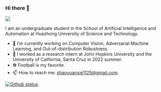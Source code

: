 ### Hi there 👋

[![](https://img.shields.io/badge/Google%20Scholar-%234285F4.svg?&style=flat-square&logo=google-scholar&logoColor=white)](https://scholar.google.com/citations?hl=zh-CN&user=s1m55YoAAAAJ)

I am an undergraduate student in the School of Artificial Intelligence and Automation at Huazhong University of Science and Technology.

- 🔭 I’m currently working on Computer Vision, Adversarial Machine Learning, and Out-of-distribution Robustness.
- 🔬 I worked as a research intern at John Hopkins University and the University of California, Santa Cruz in 2022 summer.
- ⚽ Football is my favorite.
- 📫 How to reach me: shaoyuanxie1125@gmail.com.


[![Github status](https://github-readme-stats.vercel.app/api?username=Daniel-xsy)]()
